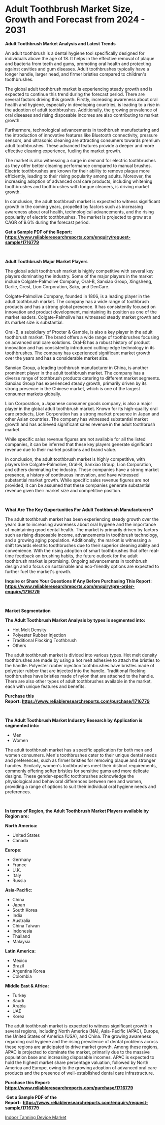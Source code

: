 <p><h1>Adult Toothbrush Market Size, Growth and Forecast from 2024 - 2031</h1></p><p><strong>Adult Toothbrush Market Analysis and Latest Trends</strong></p>
<p><p>An adult toothbrush is a dental hygiene tool specifically designed for individuals above the age of 18. It helps in the effective removal of plaque and bacteria from teeth and gums, promoting oral health and protecting against cavities and gum diseases. Adult toothbrushes typically have a longer handle, larger head, and firmer bristles compared to children's toothbrushes.</p><p>The global adult toothbrush market is experiencing steady growth and is expected to continue this trend during the forecast period. There are several factors driving this growth. Firstly, increasing awareness about oral health and hygiene, especially in developing countries, is leading to a rise in the adoption of adult toothbrushes. Additionally, the growing prevalence of oral diseases and rising disposable incomes are also contributing to market growth.</p><p>Furthermore, technological advancements in toothbrush manufacturing and the introduction of innovative features like Bluetooth connectivity, pressure sensors, and ultrasonic cleaning are attracting consumers towards premium adult toothbrushes. These advanced features provide a deeper and more effective cleaning experience, fueling the market growth.</p><p>The market is also witnessing a surge in demand for electric toothbrushes as they offer better cleaning performance compared to manual brushes. Electric toothbrushes are known for their ability to remove plaque more efficiently, leading to their rising popularity among adults. Moreover, the increasing adoption of advanced oral care products, including whitening toothbrushes and toothbrushes with tongue cleaners, is driving market growth.</p><p>In conclusion, the adult toothbrush market is expected to witness significant growth in the coming years, propelled by factors such as increasing awareness about oral health, technological advancements, and the rising popularity of electric toothbrushes. The market is projected to grow at a CAGR of 9.6% during the forecast period.</p></p>
<p><strong>Get a Sample PDF of the Report:&nbsp; <a href="https://www.reliableresearchreports.com/enquiry/request-sample/1716779">https://www.reliableresearchreports.com/enquiry/request-sample/1716779</a></strong></p>
<p>&nbsp;</p>
<p><strong>Adult Toothbrush Major Market Players</strong></p>
<p><p>The global adult toothbrush market is highly competitive with several key players dominating the industry. Some of the major players in the market include Colgate-Palmolive Company, Oral-B, Sanxiao Group, Xingsheng, Darlie, Crest, Lion Corporation, Saky, and DenCare.</p><p>Colgate-Palmolive Company, founded in 1806, is a leading player in the adult toothbrush market. The company has a wide range of toothbrush products and has a strong global presence. It has consistently focused on innovation and product development, maintaining its position as one of the market leaders. Colgate-Palmolive has witnessed steady market growth and its market size is substantial.</p><p>Oral-B, a subsidiary of Procter & Gamble, is also a key player in the adult toothbrush market. The brand offers a wide range of toothbrushes focusing on advanced oral care solutions. Oral-B has a robust history of product innovation and has consistently introduced cutting-edge technology in its toothbrushes. The company has experienced significant market growth over the years and has a considerable market size.</p><p>Sanxiao Group, a leading toothbrush manufacturer in China, is another prominent player in the adult toothbrush market. The company has a diverse range of toothbrush products catering to different market segments. Sanxiao Group has experienced steady growth, primarily driven by its strong presence in the Chinese market, which is one of the largest consumer markets globally.</p><p>Lion Corporation, a Japanese consumer goods company, is also a major player in the global adult toothbrush market. Known for its high-quality oral care products, Lion Corporation has a strong market presence in Japan and other Asian countries. The company has witnessed substantial market growth and has achieved significant sales revenue in the adult toothbrush market.</p><p>While specific sales revenue figures are not available for all the listed companies, it can be inferred that these key players generate significant revenue due to their market positions and brand value.</p><p>In conclusion, the adult toothbrush market is highly competitive, with players like Colgate-Palmolive, Oral-B, Sanxiao Group, Lion Corporation, and others dominating the industry. These companies have a strong market presence, a history of continuous innovation, and have witnessed substantial market growth. While specific sales revenue figures are not provided, it can be assumed that these companies generate substantial revenue given their market size and competitive position.</p></p>
<p>&nbsp;</p>
<p><strong>What Are The Key Opportunities For Adult Toothbrush Manufacturers?</strong></p>
<p><p>The adult toothbrush market has been experiencing steady growth over the years due to increasing awareness about oral hygiene and the importance of maintaining good dental health. The market is primarily driven by factors such as rising disposable income, advancements in toothbrush technology, and a growing aging population. Additionally, the market is witnessing a shift towards electric toothbrushes due to their superior cleaning ability and convenience. With the rising adoption of smart toothbrushes that offer real-time feedback on brushing habits, the future outlook for the adult toothbrush market is promising. Ongoing advancements in toothbrush design and a focus on sustainable and eco-friendly options are expected to further fuel the market's growth.</p></p>
<p><strong>Inquire or Share Your Questions If Any Before Purchasing This Report: <a href="https://www.reliableresearchreports.com/enquiry/pre-order-enquiry/1716779">https://www.reliableresearchreports.com/enquiry/pre-order-enquiry/1716779</a></strong></p>
<p>&nbsp;</p>
<p><strong>Market Segmentation</strong></p>
<p><strong>The Adult Toothbrush Market Analysis by types is segmented into:</strong></p>
<p><ul><li>Hot Melt Density</li><li>Polyester Rubber Injection</li><li>Traditional Flocking Toothbrush</li><li>Others</li></ul></p>
<p><p>The adult toothbrush market is divided into various types. Hot melt density toothbrushes are made by using a hot melt adhesive to attach the bristles to the handle. Polyester rubber injection toothbrushes have bristles made of polyester rubber that are injected into the handle. Traditional flocking toothbrushes have bristles made of nylon that are attached to the handle. There are also other types of adult toothbrushes available in the market, each with unique features and benefits.</p></p>
<p><strong>Purchase this Report:&nbsp;<a href="https://www.reliableresearchreports.com/purchase/1716779">https://www.reliableresearchreports.com/purchase/1716779</a></strong></p>
<p>&nbsp;</p>
<p><strong>The Adult Toothbrush Market Industry Research by Application is segmented into:</strong></p>
<p><ul><li>Men</li><li>Women</li></ul></p>
<p><p>The adult toothbrush market has a specific application for both men and women consumers. Men's toothbrushes cater to their unique dental needs and preferences, such as firmer bristles for removing plaque and stronger handles. Similarly, women's toothbrushes meet their distinct requirements, commonly offering softer bristles for sensitive gums and more delicate designs. These gender-specific toothbrushes acknowledge the physiological and behavioral differences between men and women, providing a range of options to suit their individual oral hygiene needs and preferences.</p></p>
<p>&nbsp;</p>
<p><strong>In terms of Region, the Adult Toothbrush Market Players available by Region are:</strong></p>
<p>
    <p> <strong> North America: </strong>
        <ul>
            <li>United States</li>
            <li>Canada</li>
        </ul>
        </p> 
    <p> <strong> Europe: </strong>
        <ul>
            <li>Germany</li>
            <li>France</li>
            <li>U.K.</li>
            <li>Italy</li>
            <li>Russia</li>
        </ul>
        </p> 
    <p> <strong> Asia-Pacific: </strong>
        <ul>
            <li>China</li>
            <li>Japan</li>
            <li>South Korea</li>
            <li>India</li>
            <li>Australia</li>
            <li>China Taiwan</li>
            <li>Indonesia</li>
            <li>Thailand</li>
            <li>Malaysia</li>
        </ul>
        </p> 
    <p> <strong> Latin America: </strong>
        <ul>
            <li>Mexico</li>
            <li>Brazil</li>
            <li>Argentina Korea</li>
            <li>Colombia</li>
        </ul>
        </p> 
    <p> <strong> Middle East & Africa: </strong>
        <ul>
            <li>Turkey</li>
            <li>Saudi</li>
            <li>Arabia</li>
            <li>UAE</li>
            <li>Korea</li>
        </ul>
    </p>
    </p>
<p><p>The adult toothbrush market is expected to witness significant growth in several regions, including North America (NA), Asia-Pacific (APAC), Europe, the United States of America (USA), and China. The growing awareness regarding oral hygiene and the rising prevalence of dental problems across these regions are anticipated to drive market growth. Among these regions, APAC is projected to dominate the market, primarily due to the massive population base and increasing disposable incomes. APAC is expected to hold the highest market share percentage valuation, followed by North America and Europe, owing to the growing adoption of advanced oral care products and the presence of well-established dental care infrastructure.</p></p>
<p><strong>Purchase this Report: <a href="https://www.reliableresearchreports.com/purchase/1716779">https://www.reliableresearchreports.com/purchase/1716779</a></strong></p>
<p>&nbsp;<strong>Get a Sample PDF of the Report:&nbsp;&nbsp;<a href="https://www.reliableresearchreports.com/enquiry/request-sample/1716779">https://www.reliableresearchreports.com/enquiry/request-sample/1716779</a></strong></p>
<p><strong></strong></p>
<p><p><a href="https://github.com/kosella/Market-Research-Report-List-1/blob/main/indoor-tanning-device-market.md">Indoor Tanning Device Market</a></p></p>